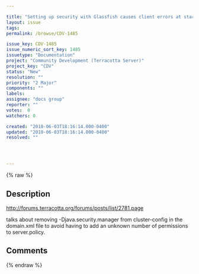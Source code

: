 ```yaml
---

title: "Setting up security with Glassfish causes client errors at startup"
layout: issue
tags: 
permalink: /browse/CDV-1485

issue_key: CDV-1485
issue_numeric_sort_key: 1485
issuetype: "Documentation"
project: "Community Development (Terracotta Server)"
project_key: "CDV"
status: "New"
resolution: ""
priority: "2 Major"
components: ""
labels: 
assignee: "docs group"
reporter: ""
votes:  0
watchers: 0

created: "2010-06-03T18:16:14.000-0400"
updated: "2010-06-03T18:16:14.000-0400"
resolved: ""




---
```


{% raw %}

## Description

<div markdown="1" class="description">

http://forums.terracotta.org/forums/posts/list/2781.page

talks about removing <jvm-options>-Djava.security.manager</jvm-options> from cluster-config in the domain.xml file to avoid having to add an unknown number of permissions to server.policy.



</div>

## Comments



{% endraw %}

